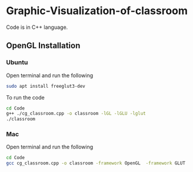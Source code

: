 # Graphic-Visualization-of-classroom
Code is in C++ language. 
## OpenGL Installation
### Ubuntu
Open terminal and run the following
```sh
sudo apt install freeglut3-dev
```
To run the code
```sh
cd Code
g++ ./cg_classroom.cpp -o classroom -lGL -lGLU -lglut
./classroom
```

### Mac
Open terminal and run the following 
```sh
cd Code
gcc cg_classroom.cpp -o classroom -framework OpenGL  -framework GLUT
```
